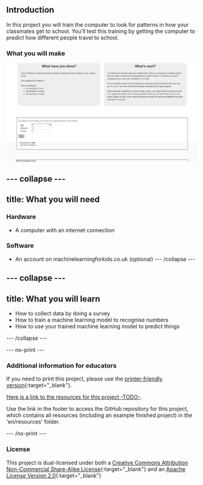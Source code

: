 ## Introduction

In this project you will train the computer to look for patterns in how your classmates get to school. You’ll test this training by getting the computer to predict how different people travel to school. 

### What you will make

![The machine learning model predicting an answer](images/test.png)

--- collapse ---
---
title: What you will need
---

### Hardware
+ A computer with an internet connection

### Software
+ An account on machinelearningforkids.co.uk (optional)
--- /collapse ---

--- collapse ---
---
title: What you will learn
---
+ How to collect data by doing a survey
+ How to train a machine learning model to recognise numbers
+ How to use your trained machine learning model to predict things

--- /collapse ---

--- no-print ---

### Additional information for educators

If you need to print this project, please use the [printer-friendly version](https://projects.raspberrypi.org/en/projects/journey-to-school/print){:target="_blank"}.

[Here is a link to the resources for this project -TODO-](http://rpf.io/project-name-go).

Use the link in the footer to access the GitHub repository for this project, which contains all resources (including an example finished project) in the 'en/resources' folder.

--- /no-print ---

### License

This project is dual-licensed under both a [Creative Commons Attribution Non-Commercial Share-Alike License](http://creativecommons.org/licenses/by-nc-sa/4.0/){:target="_blank"} and an [Apache License Version 2.0](http://www.apache.org/licenses/LICENSE-2.0){:target="_blank"}